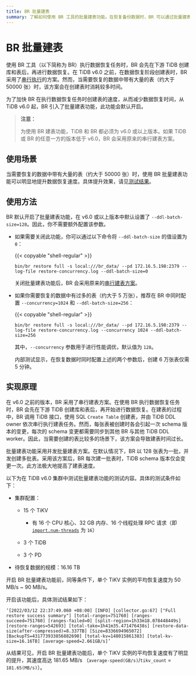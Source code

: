 ```yaml
---
title: BR 批量建表
summary: 了解如何使用 BR 工具的批量建表功能。在恢复备份数据时，BR 可以通过批量建表功能加快数据的恢复速度。
---
```


# BR 批量建表

使用 BR 工具（以下简称为 BR）执行数据恢复任务时，BR 会先在下游 TiDB 创建库和表后，再进行数据恢复。在 TiDB v6.0 之前，在数据恢复阶段创建表时，BR 采用了[串行执行](#实现原理)的方案。然而，当需要恢复的数据中带有大量的表（约大于 50000 张）时，该方案会在创建表时消耗较多时间。

为了加快 BR 在执行数据恢复任务时创建表的速度，从而减少数据恢复时间，从 TiDB v6.0 起，BR 引入了批量建表功能，此功能会默认开启。

> **注意：**
>
> 为使用 BR 建表功能，TiDB 和 BR 都必须为 v6.0 或以上版本。如果 TiDB 或 BR 的任意一方的版本低于 v6.0，BR 会采用原来的串行建表方案。

## 使用场景

当需要恢复的数据中带有大量的表（约大于 50000 张）时，使用 BR 批量建表功能可以明显地提升数据恢复速度。具体提升效果，请见[测试结果](#实现原理)。

## 使用方法

BR 默认开启了批量建表功能，在 v6.0 或以上版本中默认设置了 `--ddl-batch-size=128`。因此，你不需要额外配置该参数。

- 如果需要关闭此功能，你可以通过以下命令将 `--ddl-batch-size` 的值设置为 `0`：

    {{< copyable "shell-regular" >}}

    ```shell
    bin/br restore full -s local:///br_data/ --pd 172.16.5.198:2379 --log-file restore-concurrency.log --ddl-batch-size=0
    ```

    关闭批量建表功能后，BR 会采用原来的[串行建表方案](#实现原理)。

- 如果你需要恢复的数据中有过多的表（约大于 5 万张），推荐在 BR 中同时配置 `--concurrency=1024` 和 `--ddl-batch-size=256`：

    {{< copyable "shell-regular" >}}

    ```shell
    bin/br restore full -s local:///br_data/ --pd 172.16.5.198:2379 --log-file restore-concurrency.log --concurrency 1024 --ddl-batch-size=256
    ```

    其中，`--concurrency` 参数用于进行性能调优，默认值为 `128`。

    内部测试显示，在恢复数据时同时配置上述的两个参数后，创建 6 万张表仅需 5 分钟。

## 实现原理

在 v6.0 之前的版本，BR 采用了串行建表方案。在使用 BR 执行数据恢复任务时，BR 会先在下游 TiDB 创建库和表后，再开始进行数据恢复。在建表的过程中，BR 调用 TiDB 接口，使用 SQL `Create Table` 创建表，并由 TiDB DDL owner 依次串行执行建表任务。然而，每张表被创建时各会引起一次 schema 版本的变更，每次的 schema 变更都需要同步到其他 BR 与其他 TiDB DDL worker。因此，当需要创建的表比较多的场景下，该方案会导致建表时间过长。

批量建表功能采用并发批量建表方案。在默认情况下，BR 以 128 张表为一批，并发创建多批表。采用该方案后，BR 每次建一批表时，TiDB schema 版本仅会变更一次。此方法极大地提高了建表速度。

以下为在 TiDB v6.0 集群中测试批量建表功能的测试内容。具体的测试条件如下：

- 集群配置：
    - 15 个 TiKV

        - 有 16 个 CPU 核心、32 GB 内存、16 个线程处理 RPC 请求（即 [`import.num-threads`](/tikv-configuration-file.md#num-threads) 为 `16`）

    - 3 个 TiDB
    - 3 个 PD
- 待恢复数据的规模：16.16 TB

开启 BR 批量建表功能前，同等条件下，单个 TiKV 实例的平均恢复速度为 50 MB/s ~ 90 MB/s。

开启该功能后，具体测试结果如下：

```
‘[2022/03/12 22:37:49.060 +08:00] [INFO] [collector.go:67] ["Full restore success summary"] [total-ranges=751760] [ranges-succeed=751760] [ranges-failed=0] [split-region=1h33m18.078448449s] [restore-ranges=542693] [total-take=1h41m35.471476438s] [restore-data-size(after-compressed)=8.337TB] [Size=8336694965072] [BackupTS=431773933856882690] [total-kv=148015861383] [total-kv-size=16.16TB] [average-speed=2.661GB/s]’
```

从结果可见，开启 BR 批量建表功能后，单个 TiKV 实例的平均恢复速度有了明显的提升，其速度高达 181.65 MB/s （`average-speed(GB/s)`/`tikv_count` = `181.65(MB/s)`）。